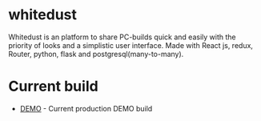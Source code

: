 # whitedust
Whitedust is an platform to share PC-builds quick and easily with the priority of looks and a simplistic user interface. Made with React js, redux, Router, python, flask and postgresql(many-to-many). 

# Current build

* [DEMO](http://whitedustdemo.audiovisuaali.net/inspect/example) - Current production DEMO build

